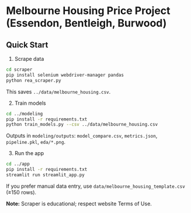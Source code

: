 # Melbourne Housing Price Project (Essendon, Bentleigh, Burwood)

## Quick Start
1) Scrape data
```bash
cd scraper
pip install selenium webdriver-manager pandas
python rea_scraper.py
```
This saves `../data/melbourne_housing.csv`.

2) Train models
```bash
cd ../modeling
pip install -r requirements.txt
python train_models.py --csv ../data/melbourne_housing.csv
```
Outputs in `modeling/outputs`: `model_compare.csv`, `metrics.json`, `pipeline.pkl`, `eda/*.png`.

3) Run the app
```bash
cd ../app
pip install -r requirements.txt
streamlit run streamlit_app.py
```

If you prefer manual data entry, use `data/melbourne_housing_template.csv` (≥150 rows).

**Note:** Scraper is educational; respect website Terms of Use.
